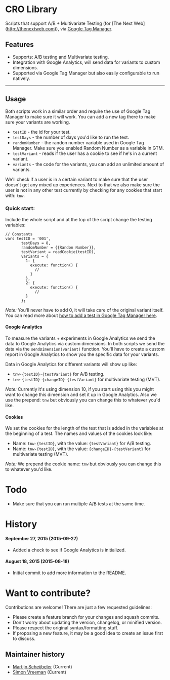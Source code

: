 # CRO Library
Scripts that support A/B + Multivariate Testing (for [The Next Web]
(http://thenextweb.com)), via [Google Tag Manager](http://tagmanager.google.com).

Features
--------
* Supports: A/B testing and Multivariate testing.
* Integration with Google Analytics, will send data for variants to custom dimensions.
* Supported via Google Tag Manager but also easily configurable to run natively.

<hr />

## Usage
Both scripts work in a similar order and require the use of Google Tag Manager
to make sure it will work. You can add a new tag there to make sure your
variants are working.

* `testID` - the id for your test.
* `testDays` - the number of days you'd like to run the test.
* `randomNumber` - the randon number variable used in Google Tag Manager. Make
sure you enabled Random Number as a variable in GTM.
* `testVariant` - reads if the user has a cookie to see if he's in a current variant.
* `variants` - the code for the variants, you can add an unlimited amount of variants.

We'll check if a user is in a certain variant to make sure that the user doesn't
get any mixed up experiences. Next to that we also make sure the user is not in
any other test currently by checking for any cookies that start with: `tnw`.

### Quick start:
Include the whole script and at the top of the script change the testing variables:

	// Constants
	vars testID = '001',
		   testDays = 8,
		   randomNumber = {{Randon Number}},
		   testVariant = readCookie(testID),
		   variants = {
		     1: {
		       execute: function() {
		         //
		       }
		     },
		     2: {
		       execute: function() {
		         //
		     }
		   };

*Note:* You'll never have to add 0, it will take care of the original variant itself.
You can read more about [how to add a test in Google Tag Manager here](https://github.com/MartijnSch/cro/wiki/How-to-add-a-test-in-Google-Tag-Manager-(GTM)).

#### Google Analytics
To measure the variants + experiments in Google Analytics we send the data to
Google Analytics via custom dimensions. In both scripts we send the data via the
`sendDimension(variant)` function.
You'll have to create a custom report in Google Analytics to show you the
specific data for your variants.

Data in Google Analytics for different variants will show up like:

* `tnw-{testID}-{testVariant}` for A/B testing.
* `tnw-{testID}-{changeID}-{testVariant}` for multivariate testing (MVT).

*Note:* Currently it's using dimension 10, if you start using this you might
want to change this dimension and set it up in Google Analytics. Also we use the
 prepend: `tnw` but obviously you can change this to whatever you'd like.

#### Cookies
We set the cookies for the length of the test that is added in the variables at
the beginning of a test. The names and values of the cookies look like:

* Name: `tnw-{testID}`, with the value: `{testVariant}` for A/B testing.
* Name: `tnw-{testID}`, with the value: `{changeID}-{testVariant}` for
multivariate testing (MVT).

*Note:* We prepend the cookie name: `tnw` but obviously you can change this to
whatever you'd like.

Todo
=======
* Make sure that you can run multiple A/B tests at the same time.

History
=======
#### September 27, 2015 (2015-09-27)
* Added a check to see if Google Analytics is initialized.

#### August 18, 2015 (2015-08-18)
* Initial commit to add more information to the README.


# Want to contribute?
Contributions are welcome! There are just a few requested guidelines:

* Please create a feature branch for your changes and squash commits.
* Don't worry about updating the version, changelog, or minified version.
* Please respect the original syntax/formatting stuff.
* If proposing a new feature, it may be a good idea to create an issue first to discuss.

Maintainer history
------------------
  * [Martijn Scheijbeler](https://github.com/martijnsch/cro) (Current)
  * [Simon Vreeman](https://github.com/simonvreeman/a-b-testing-with-google-tag-manager) (Current)
